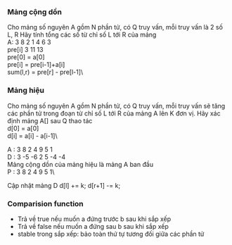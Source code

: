 ### Mảng cộng dồn 
Cho mảng số nguyên A gồm N phần tử, có Q truy vấn, mỗi truy vấn là 2 số L, R 
Hãy tính tổng các số từ chỉ số L tới R của mảng \
A:      3 8 2 1 4 6 3\
pre[i]  3 11 13\
pre[0] = a[0]\
pre[i] = pre[i-1]+a[i]\
sum(l,r) =  pre[r] - pre[l-1]\

### Mảng hiệu 
Cho mảng số nguyên A gồm N phần tử, có Q truy vấn, mỗi truy vấn sẽ tăng các phần tử trong đoạn từ chỉ số L tới R của mảng A lên K đơn vị.
Hãy xác định mảng A[] sau Q thao tác \
d[0] = a[0]\
d[i] = a[i] - a[i-1]\

A : 3  8  2 4 9  5  1 \
D : 3 -5 -6 2 5 -4 -4 \
Mảng cộng dồn của mảng hiệu là mảng A ban đầu\
P : 3  8  2 4 9  5  1\

Cập nhật mảng D
d[l] += k;
d[r+1] -= k;

### Comparision function
- Trả về true nếu muốn a đứng trước b sau khi sắp xếp
- Trả về false nếu muốn a đứng sau b sau khi sắp xếp
- stable trong sắp xếp: bảo toàn thứ tự tương đối giữa các phần tử 

   